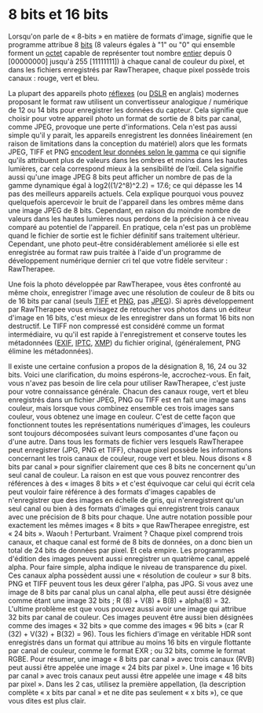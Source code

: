 # 8 bits et 16 bits

Lorsqu'on parle de « 8-bits » en matière de formats d'image, signifie
que le programme attribue 8 [bits](https://fr.wikipedia.org/wiki/Bit) (8
valeurs égales à "1" ou "0" qui ensemble forment un
[octet](https://fr.wikipedia.org/wiki/Octet) capable de représenter tout
nombre [entier](https://fr.wikipedia.org/wiki/Entier_relatif) depuis 0
\[00000000\] jusqu'à 255 \[11111111\]) à chaque canal de couleur du
pixel, et dans les fichiers enregistrés par RawTherapee, chaque pixel
possède trois canaux : rouge, vert et bleu.

La plupart des appareils photo
[réflexes](https://fr.wikipedia.org/wiki/Appareil_photographique_reflex_num%C3%A9rique)
(ou [DSLR](https://en.wikipedia.org/wiki/DSLR) en anglais) modernes
proposant le format raw utilisent un convertisseur analogique /
numérique de 12 ou 14 bits pour enregistrer les données du capteur. Cela
signifie que choisir pour votre appareil photo un format de sortie de 8
bits par canal, comme JPEG, provoque une perte d'informations. Cela
n'est pas aussi simple qu'il y parait, les appareils enregistrent les
données linéairement (en raison de limitations dans la conception du
matériel) alors que les formats JPEG, TIFF et PNG [encodent leur données
selon le gamma](https://fr.wikipedia.org/wiki/Correction_gamma) ce qui
signifie qu'ils attribuent plus de valeurs dans les ombres et moins dans
les hautes lumières, car cela correspond mieux à la sensibilité de
l’œil. Cela signifie aussi qu'une image JPEG 8 bits peut afficher un
nombre de pas de la gamme dynamique égal à log2((1/2^8)^2.2) = 17.6; ce
qui dépasse les 14 pas des meilleurs appareils actuels. Cela explique
pourquoi vous pouvez quelquefois apercevoir le bruit de l'appareil dans
les ombres même dans une image JPEG de 8 bits. Cependant, en raison du
moindre nombre de valeurs dans les hautes lumières nous perdons de la
précision à ce niveau comparé au potentiel de l'appareil. En pratique,
cela n'est pas un problème quand le fichier de sortie est le fichier
définitif sans traitement ultérieur. Cependant, une photo peut-être
considérablement améliorée si elle est enregistrée au format raw puis
traitée à l'aide d'un programme de développement numérique dernier cri
tel que votre fidèle serviteur : RawTherapee.

Une fois la photo développée par RawTherapee, vous êtes confronté au
même choix, enregistrer l'image avec une résolution de couleur de 8 bits
ou de 16 bits par canal (seuls
[TIFF](https://fr.wikipedia.org/wiki/Tagged_Image_File_Format) et
[PNG](https://fr.wikipedia.org/wiki/Portable_Network_Graphics), pas
[JPEG](https://fr.wikipedia.org/wiki/JPEG)). Si après développement par
RawTherapee vous envisagez de retoucher vos photos dans un éditeur
d'image en 16 bits, c'est mieux de les enregistrer dans un format 16
bits non destructif. Le TIFF non compressé est considéré comme un format
intermédiaire, vu qu'il est rapide à l'enregistrement et conserve toutes
les métadonnées
([EXIF](https://fr.wikipedia.org/wiki/Exchangeable_image_file_format),
[IPTC](https://fr.wikipedia.org/wiki/IPTC_Information_Interchange_Model),
[XMP](https://fr.wikipedia.org/wiki/Extensible_Metadata_Platform)) du
fichier original, (généralement, PNG élimine les métadonnées).

Il existe une certaine confusion a propos de la désignation 8, 16, 24 ou
32 bits. Voici une clarification, du moins espérons-le, accrochez-vous.
En fait, vous n'avez pas besoin de lire cela pour utiliser RawTherapee,
c'est juste pour votre connaissance générale. Chacun des canaux rouge,
vert et bleu enregistrés dans un fichier JPEG, PNG ou TIFF est en fait
une image sans couleur, mais lorsque vous combinez ensemble ces trois
images sans couleur, vous obtenez une image en couleur. C'est de cette
façon que fonctionnent toutes les représentations numériques d'images,
les couleurs sont toujours décomposées suivant leurs composantes d'une
façon ou d'une autre. Dans tous les formats de fichier vers lesquels
RawTherapee peut enregistrer (JPG, PNG et TIFF), chaque pixel possède
les informations concernant les trois canaux de couleur, rouge vert et
bleu. Nous disons « 8 bits par canal » pour signifier clairement que ces
8 bits ne concernent qu'un seul canal de couleur. La raison en est que
vous pouvez rencontrer des références à des « images 8 bits » et c'est
équivoque car celui qui écrit cela peut vouloir faire référence à des
formats d'images capables de n'enregistrer que des images en échelle de
gris, qui n'enregistrent qu'un seul canal ou bien à des formats d'images
qui enregistrent trois canaux avec une précision de 8 bits pour chaque.
Une autre notation possible pour exactement les mêmes images « 8 bits »
que RawTherapee enregistre, est « 24 bits ». Waouh ! Perturbant.
Vraiment ? Chaque pixel comprend trois canaux, et chaque canal est formé
de 8 bits de données, on a donc bien un total de 24 bits de données par
pixel. Et cela empire. Les programmes d'édition des images peuvent aussi
enregistrer un quatrième canal, appelé alpha. Pour faire simple, alpha
indique le niveau de transparence du pixel. Ces canaux alpha possèdent
aussi une « résolution de couleur » sur 8 bits. PNG et TIFF peuvent tous
les deux gérer l'alpha, pas JPG. Si vous avez une image de 8 bits par
canal plus un canal alpha, elle peut aussi être désignée comme étant une
image 32 bits ; R (8) + V(8) + B(8) + alpha(8) = 32. L'ultime problème
est que vous pouvez aussi avoir une image qui attribue 32 bits par canal
de couleur. Ces images peuvent être aussi bien désignées comme des
images « 32 bits » que comme des images « 96 bits » (car R (32) +
V(32) + B(32) = 96). Tous les fichiers d'image en véritable HDR sont
enregistrés dans un format qui attribue au moins 16 bits en virgule
flottante par canal de couleur, comme le format EXR ; ou 32 bits, comme
le format RGBE. Pour résumer, une image « 8 bits par canal » avec trois
canaux (RVB) peut aussi être appelée une image « 24 bits par pixel ».
Une image « 16 bits par canal » avec trois canaux peut aussi être
appelée une image « 48 bits par pixel ». Dans les 2 cas, utilisez la
première appellation, (la description complète « x bits par canal » et
ne dite pas seulement « x bits »), ce que vous dites est plus clair.